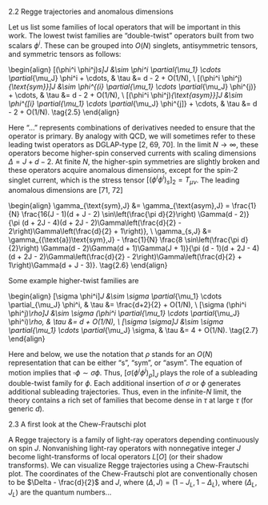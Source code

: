 2.2 Regge trajectories and anomalous dimensions

Let us list some families of local operators that will be important in this work. The lowest twist families are “double-twist” operators built from two scalars $\phi^i$. These can be grouped into $O(N)$ singlets, antisymmetric tensors, and symmetric tensors as follows:

\begin{align}
[(\phi^i \phi^j)_s]_J &\sim \phi^i \partial_{\mu_1} \cdots \partial_{\mu_J} \phi^i + \cdots, & \tau &= d - 2 + O(1/N), \\
[(\phi^i \phi^j)_{\text{sym}}]_J &\sim \phi^{(i} \partial_{\mu_1} \cdots \partial_{\mu_J} \phi^{j)} + \cdots, & \tau &= d - 2 + O(1/N), \\
[(\phi^i \phi^j)_{\text{asym}}]_J &\sim \phi^{[i} \partial_{\mu_1} \cdots \partial_{\mu_J} \phi^{j]} + \cdots, & \tau &= d - 2 + O(1/N). \tag{2.5}
\end{align}

Here “…” represents combinations of derivatives needed to ensure that the operator is primary. By analogy with QCD, we will sometimes refer to these leading twist operators as DGLAP-type [2, 69, 70]. In the limit $N \to \infty$, these operators become higher-spin conserved currents with scaling dimensions $\Delta = J + d - 2$. At finite $N$, the higher-spin symmetries are slightly broken and these operators acquire anomalous dimensions, except for the spin-2 singlet current, which is the stress tensor $[(\phi^i \phi^i)_s]_2 = T_{\mu\nu}$. The leading anomalous dimensions are [71, 72]

\begin{align}
\gamma_{\text{sym},J} &= \gamma_{\text{asym},J} = \frac{1}{N} \frac{16(J - 1)(d + J - 2) \sin\left(\frac{\pi d}{2}\right) \Gamma(d - 2)}{\pi (d + 2J - 4)(d + 2J - 2)\Gamma\left(\frac{d}{2} - 2\right)\Gamma\left(\frac{d}{2} + 1\right)}, \\
\gamma_{s,J} &= \gamma_{(\text{a})\text{sym},J} - \frac{1}{N} \frac{8 \sin\left(\frac{\pi d}{2}\right) \Gamma(d - 2)\Gamma(d + 1)\Gamma(J + 1)}{\pi (d - 1)(d + 2J - 4)(d + 2J - 2)\Gamma\left(\frac{d}{2} - 2\right)\Gamma\left(\frac{d}{2} + 1\right)\Gamma(d + J - 3)}. \tag{2.6}
\end{align}

Some example higher-twist families are

\begin{align}
[\sigma \phi^i]_J &\sim \sigma \partial_{\mu_1} \cdots \partial_{\mu_J} \phi^i, & \tau &= \frac{d+2}{2} + O(1/N), \\
[\sigma (\phi^i \phi^j)_\rho]_J &\sim \sigma (\phi^i \partial_{\mu_1} \cdots \partial_{\mu_J} \phi^i)_\rho, & \tau &= d + O(1/N), \\
[\sigma \sigma]_J &\sim \sigma \partial_{\mu_1} \cdots \partial_{\mu_J} \sigma, & \tau &= 4 + O(1/N). \tag{2.7}
\end{align}

Here and below, we use the notation that $\rho$ stands for an $O(N)$ representation that can be either “s”, “sym”, or “asym”. The equation of motion implies that $\square \phi \sim \sigma \phi$. Thus, $[\sigma (\phi^i \phi^j)_\rho]_J$ plays the role of a subleading double-twist family for $\phi$. Each additional insertion of $\sigma$ or $\phi$ generates additional subleading trajectories. Thus, even in the infinite-$N$ limit, the theory contains a rich set of families that become dense in $\tau$ at large $\tau$ (for generic $d$).

2.3 A first look at the Chew-Frautschi plot

A Regge trajectory is a family of light-ray operators depending continuously on spin $J$. Nonvanishing light-ray operators with nonnegative integer $J$ become light-transforms of local operators $L[O]$ (or their shadow transforms). We can visualize Regge trajectories using a Chew-Frautschi plot. The coordinates of the Chew-Frautschi plot are conventionally chosen to be $\Delta - \frac{d}{2}$ and $J$, where $(\Delta, J) = (1 - J_L, 1 - \Delta_L)$, where $(\Delta_L, J_L)$ are the quantum numbers...